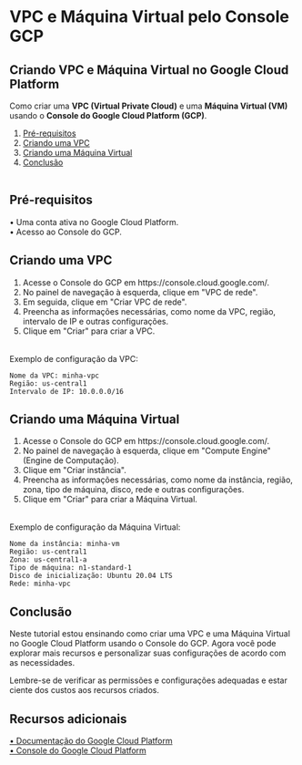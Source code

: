 # VPC e Máquina Virtual pelo Console GCP

## Criando VPC e Máquina Virtual no Google Cloud Platform
Como criar uma <b>VPC (Virtual Private Cloud)</b> e uma <b>Máquina Virtual (VM)</b> usando o <b>Console do Google Cloud Platform (GCP)</b>.

<table>
	<ol>
		<li><a href="https://github.com/leostella97/vpc-vm-gcp#pr%C3%A9-requisitos">Pré-requisitos</a>
		<li><a href="https://github.com/leostella97/vpc-vm-gcp#criando-uma-vpc">Criando uma VPC</a>
		<li><a href="https://github.com/leostella97/vpc-vm-gcp#criando-uma-m%C3%A1quina-virtual">Criando uma Máquina Virtual</a>
		<li><a href="https://github.com/leostella97/vpc-vm-gcp#conclus%C3%A3o">Conclusão</a>
</table>

## Pré-requisitos
• Uma conta ativa no Google Cloud Platform.
<br>
• Acesso ao Console do GCP.

## Criando uma VPC
<table>
	<ol>
		<li>Acesse o Console do GCP em https://console.cloud.google.com/.
		<li>No painel de navegação à esquerda, clique em "VPC de rede".
		<li>Em seguida, clique em "Criar VPC de rede".
		<li>Preencha as informações necessárias, como nome da VPC, região, intervalo de IP e outras configurações.
		<li>Clique em "Criar" para criar a VPC.
	</ol>
</table>

Exemplo de configuração da VPC:

	Nome da VPC: minha-vpc
	Região: us-central1
	Intervalo de IP: 10.0.0.0/16

## Criando uma Máquina Virtual
<table>
	<ol>
		<li>Acesse o Console do GCP em https://console.cloud.google.com/.
		<li>No painel de navegação à esquerda, clique em "Compute Engine" (Engine de Computação).
		<li>Clique em "Criar instância".
		<li>Preencha as informações necessárias, como nome da instância, região, zona, tipo de máquina, disco, rede e outras configurações.
		<li>Clique em "Criar" para criar a Máquina Virtual.
	</ol>
</table>

Exemplo de configuração da Máquina Virtual:

	Nome da instância: minha-vm
	Região: us-central1
	Zona: us-central1-a
	Tipo de máquina: n1-standard-1
	Disco de inicialização: Ubuntu 20.04 LTS
	Rede: minha-vpc

## Conclusão
Neste tutorial estou ensinando como criar uma VPC e uma Máquina Virtual no Google Cloud Platform usando o Console do GCP. Agora você pode explorar mais recursos e personalizar suas configurações de acordo com as necessidades.

Lembre-se de verificar as permissões e configurações adequadas e estar ciente dos custos aos recursos criados.

## Recursos adicionais
<a href="https://cloud.google.com/docs">• Documentação do Google Cloud Platform</a>
<br>
<a href="https://console.cloud.google.com/">• Console do Google Cloud Platform</a>
